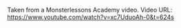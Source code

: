 Taken from a Monsterlessons Academy video.
Video URL: https://www.youtube.com/watch?v=xc7UduoAh-0&t=624s
